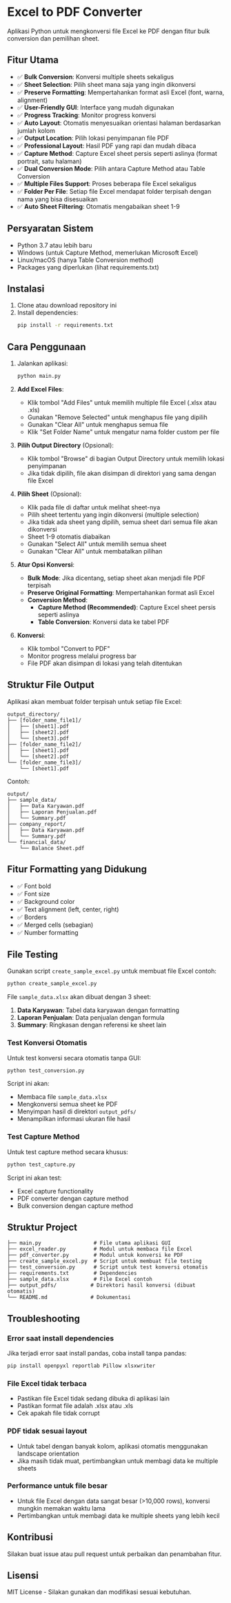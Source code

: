 # Excel to PDF Converter

Aplikasi Python untuk mengkonversi file Excel ke PDF dengan fitur bulk conversion dan pemilihan sheet.

## Fitur Utama

- ✅ **Bulk Conversion**: Konversi multiple sheets sekaligus
- ✅ **Sheet Selection**: Pilih sheet mana saja yang ingin dikonversi
- ✅ **Preserve Formatting**: Mempertahankan format asli Excel (font, warna, alignment)
- ✅ **User-Friendly GUI**: Interface yang mudah digunakan
- ✅ **Progress Tracking**: Monitor progress konversi
- ✅ **Auto Layout**: Otomatis menyesuaikan orientasi halaman berdasarkan jumlah kolom
- ✅ **Output Location**: Pilih lokasi penyimpanan file PDF
- ✅ **Professional Layout**: Hasil PDF yang rapi dan mudah dibaca
- ✅ **Capture Method**: Capture Excel sheet persis seperti aslinya (format portrait, satu halaman)
- ✅ **Dual Conversion Mode**: Pilih antara Capture Method atau Table Conversion
- ✅ **Multiple Files Support**: Proses beberapa file Excel sekaligus
- ✅ **Folder Per File**: Setiap file Excel mendapat folder terpisah dengan nama yang bisa disesuaikan
- ✅ **Auto Sheet Filtering**: Otomatis mengabaikan sheet 1-9

## Persyaratan Sistem

- Python 3.7 atau lebih baru
- Windows (untuk Capture Method, memerlukan Microsoft Excel)
- Linux/macOS (hanya Table Conversion method)
- Packages yang diperlukan (lihat requirements.txt)

## Instalasi

1. Clone atau download repository ini
2. Install dependencies:
   ```bash
   pip install -r requirements.txt
   ```

## Cara Penggunaan

1. Jalankan aplikasi:
   ```bash
   python main.py
   ```

2. **Add Excel Files**:
   - Klik tombol "Add Files" untuk memilih multiple file Excel (.xlsx atau .xls)
   - Gunakan "Remove Selected" untuk menghapus file yang dipilih
   - Gunakan "Clear All" untuk menghapus semua file
   - Klik "Set Folder Name" untuk mengatur nama folder custom per file

3. **Pilih Output Directory** (Opsional):
   - Klik tombol "Browse" di bagian Output Directory untuk memilih lokasi penyimpanan
   - Jika tidak dipilih, file akan disimpan di direktori yang sama dengan file Excel

4. **Pilih Sheet** (Opsional):
   - Klik pada file di daftar untuk melihat sheet-nya
   - Pilih sheet tertentu yang ingin dikonversi (multiple selection)
   - Jika tidak ada sheet yang dipilih, semua sheet dari semua file akan dikonversi
   - Sheet 1-9 otomatis diabaikan
   - Gunakan "Select All" untuk memilih semua sheet
   - Gunakan "Clear All" untuk membatalkan pilihan

5. **Atur Opsi Konversi**:
   - **Bulk Mode**: Jika dicentang, setiap sheet akan menjadi file PDF terpisah
   - **Preserve Original Formatting**: Mempertahankan format asli Excel
   - **Conversion Method**:
     - **Capture Method (Recommended)**: Capture Excel sheet persis seperti aslinya
     - **Table Conversion**: Konversi data ke tabel PDF

6. **Konversi**:
   - Klik tombol "Convert to PDF"
   - Monitor progress melalui progress bar
   - File PDF akan disimpan di lokasi yang telah ditentukan

## Struktur File Output

Aplikasi akan membuat folder terpisah untuk setiap file Excel:
```
output_directory/
├── [folder_name_file1]/
│   ├── [sheet1].pdf
│   ├── [sheet2].pdf
│   └── [sheet3].pdf
├── [folder_name_file2]/
│   ├── [sheet1].pdf
│   └── [sheet2].pdf
└── [folder_name_file3]/
    └── [sheet1].pdf
```

Contoh:
```
output/
├── sample_data/
│   ├── Data Karyawan.pdf
│   ├── Laporan Penjualan.pdf
│   └── Summary.pdf
├── company_report/
│   ├── Data Karyawan.pdf
│   └── Summary.pdf
└── financial_data/
    └── Balance Sheet.pdf
```

## Fitur Formatting yang Didukung

- ✅ Font bold
- ✅ Font size
- ✅ Background color
- ✅ Text alignment (left, center, right)
- ✅ Borders
- ✅ Merged cells (sebagian)
- ✅ Number formatting

## File Testing

Gunakan script `create_sample_excel.py` untuk membuat file Excel contoh:
```bash
python create_sample_excel.py
```

File `sample_data.xlsx` akan dibuat dengan 3 sheet:
1. **Data Karyawan**: Tabel data karyawan dengan formatting
2. **Laporan Penjualan**: Data penjualan dengan formula
3. **Summary**: Ringkasan dengan referensi ke sheet lain

### Test Konversi Otomatis

Untuk test konversi secara otomatis tanpa GUI:
```bash
python test_conversion.py
```

Script ini akan:
- Membaca file `sample_data.xlsx`
- Mengkonversi semua sheet ke PDF
- Menyimpan hasil di direktori `output_pdfs/`
- Menampilkan informasi ukuran file hasil

### Test Capture Method

Untuk test capture method secara khusus:
```bash
python test_capture.py
```

Script ini akan test:
- Excel capture functionality
- PDF converter dengan capture method
- Bulk conversion dengan capture method

## Struktur Project

```
├── main.py                 # File utama aplikasi GUI
├── excel_reader.py         # Modul untuk membaca file Excel
├── pdf_converter.py        # Modul untuk konversi ke PDF
├── create_sample_excel.py  # Script untuk membuat file testing
├── test_conversion.py      # Script untuk test konversi otomatis
├── requirements.txt        # Dependencies
├── sample_data.xlsx        # File Excel contoh
├── output_pdfs/           # Direktori hasil konversi (dibuat otomatis)
└── README.md              # Dokumentasi
```

## Troubleshooting

### Error saat install dependencies
Jika terjadi error saat install pandas, coba install tanpa pandas:
```bash
pip install openpyxl reportlab Pillow xlsxwriter
```

### File Excel tidak terbaca
- Pastikan file Excel tidak sedang dibuka di aplikasi lain
- Pastikan format file adalah .xlsx atau .xls
- Cek apakah file tidak corrupt

### PDF tidak sesuai layout
- Untuk tabel dengan banyak kolom, aplikasi otomatis menggunakan landscape orientation
- Jika masih tidak muat, pertimbangkan untuk membagi data ke multiple sheets

### Performance untuk file besar
- Untuk file Excel dengan data sangat besar (>10,000 rows), konversi mungkin memakan waktu lama
- Pertimbangkan untuk membagi data ke multiple sheets yang lebih kecil

## Kontribusi

Silakan buat issue atau pull request untuk perbaikan dan penambahan fitur.

## Lisensi

MIT License - Silakan gunakan dan modifikasi sesuai kebutuhan.
